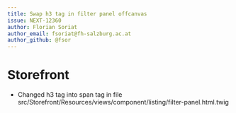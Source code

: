 ```yaml
---
title: Swap h3 tag in filter panel offcanvas
issue: NEXT-12360
author: Florian Soriat
author_email: fsoriat@fh-salzburg.ac.at
author_github: @fsor
---
```

# Storefront
*  Changed h3 tag into span tag in file src/Storefront/Resources/views/component/listing/filter-panel.html.twig

